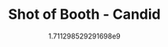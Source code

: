 ---
title: "Shot of Booth - Candid"
date: 1711298529.291698
image: "img/booth-candid-balloon.jpeg"
description: "Candid Photos"
---